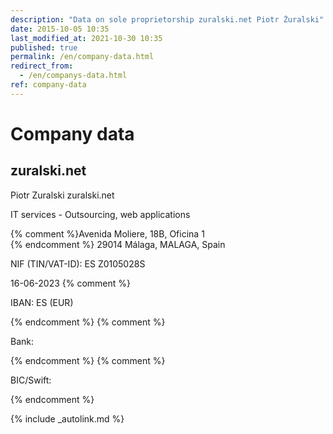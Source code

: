 ```yaml
---
description: "Data on sole proprietorship zuralski.net Piotr Żuralski"
date: 2015-10-05 10:35
last_modified_at: 2021-10-30 10:35
published: true
permalink: /en/company-data.html
redirect_from:
  - /en/companys-data.html
ref: company-data
---
```


# Company data

<div itemscope itemtype="https://schema.org/Organization">
  <h2 itemprop="name">zuralski.net</h2>
  <span itemprop="legalName" class="hide">Piotr Zuralski</span>
  <span itemprop="brand" class="hide">zuralski.net</span>
  <p>IT services - Outsourcing, web applications</p>

  <div itemprop="address" itemscope itemtype="https://schema.org/PostalAddress">
    {% comment %}<span itemprop="streetAddress">Avenida Moliere, 18B, Oficina 1</span><br>{% endcomment %}
    <span itemprop="postalCode">29014</span>
    <span itemprop="addressLocality">Málaga, MALAGA</span>,
    <span itemprop="addressRegion">Spain</span>
  </div>
  <p>NIF (TIN/VAT-ID): <span itemprop="taxID">ES Z0105028S</span></p>
  <span itemprop="foundingDate" class="hide">16-06-2023</span>
  {% comment %}<p>IBAN: ES (EUR)</p>{% endcomment %}
  {% comment %}<p>Bank: </p>{% endcomment %}
  {% comment %}<p>BIC/Swift: </p>{% endcomment %}
</div>

[comment]: <> (This is a comment)

{% include _autolink.md %}
